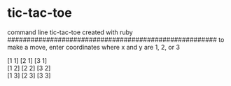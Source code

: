 # tic-tac-toe
command line tic-tac-toe created with ruby
######################################################
to make a move, enter coordinates 
where x and y are 1, 2, or 3





[1 1]          [2 1]       [3 1]  
[1 2]          [2 2]       [3 2]  
[1 3]          [2 3]       [3 3]  

